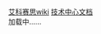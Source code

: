 <!-- index.html -->

<body>
  <nav>
    <a href="https://throwx.cn">艾科赛思wiki</a>
    <a href="https://spring.throwx.cn">技术中心文档</a>
  </nav>
  <div id="app">加载中......</div>
</body>
